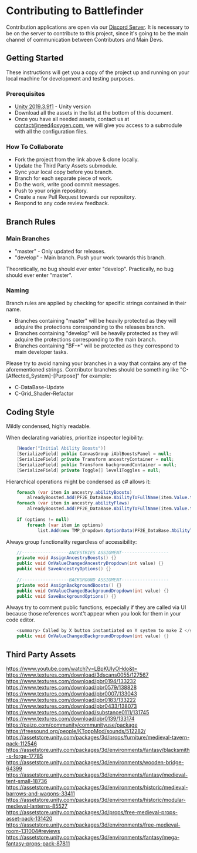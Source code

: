# Contributing to Battlefinder

Contribution applications are open via our [Discord Server](https://discord.gg/9F6dmbV). It is necessary to be on the server to contribute to this project, since it's going to be the main channel of communication between Contributors and Main Devs.


## Getting Started

These instructions will get you a copy of the project up and running on your local machine for development and testing purposes.

### Prerequisites

* [Unity 2019.3.9f1](https://unity3d.com/get-unity/download/archive) - Unity version
* Download all the assets in the list at the bottom of this document.
* Once you have all needed assets, contact us at [contact@need4oxygen.com](contact@need4oxygen.com), we will give you access to a submodule with all the configuration files.

### How To Collaborate
* Fork the project from the link above & clone locally.
* Update the Third Party Assets submodule.
* Sync your local copy before you branch.
* Branch for each separate piece of work.
* Do the work, write good commit messages.
* Push to your origin repository.
* Create a new Pull Request towards our repository.
* Respond to any code review feedback.

## Branch Rules

### Main Branches

* "master" - Only updated for releases.
* "develop" - Main branch. Push your work towards this branch.

Theoretically, no bug should ever enter "develop". Practically, no bug should ever enter "master".

### Naming

Branch rules are applied by checking for specific strings contained in their name.

* Branches containing "master" will be heavily protected as they will adquire the protections corresponding to the releases branch.
* Branches containing "develop" will be heavily protected as they will adquire the protections corresponding to the main branch.
* Branches containing "BF-\*" will be protected as they correspond to main developer tasks.

Please try to avoid naming your branches in a way that contains any of the aforementioned strings.
Contributor branches should be something like "C-[Affected_System]-[Purpose]" for example:

* C-DataBase-Update
* C-Grid_Shader-Refactor

## Coding Style

Mildly condensed, highly readable.

When declarating variables, prioritize inspector legibility:

```c#
    [Header("Initial Ability Boosts")]
    [SerializeField] public CanvasGroup iAblBoostsPanel = null;
    [SerializeField] private Transform ancestryContainer = null;
    [SerializeField] public Transform backgroundContainer = null;
    [SerializeField] private Toggle[] level1Toggles = null;
```

Hierarchical operations might be condensed as c# allows it:

```c#
    foreach (var item in ancestry.abilityBoosts)
        alreadyBoosted.Add(PF2E_DataBase.AbilityToFullName(item.Value.target));
    foreach (var item in ancestry.abilityFlaws)
        alreadyBoosted.Add(PF2E_DataBase.AbilityToFullName(item.Value.target));
        
    if (options != null)
        foreach (var item in options)
            list.Add(new TMP_Dropdown.OptionData(PF2E_DataBase.AbilityToFullName(item)));    
```

Always group functionality regardless of accessibility:

```c#
    //------------------ANCESTRIES ASSIGMENT------------------
    private void AssignAncestryBoosts() {}
    public void OnValueChangedAncestryDropdown(int value) {}
    public void SaveAncestryOptions() {}
    
    //------------------BACKGROUND ASSIGMENT------------------
    private void AssignBackgroundBoosts() {}
    public void OnValueChangedBackgroundDropdown(int value) {}
    public void SaveBackgroundOptions() {}
```

Always try to comment public functions, especially if they are called via UI because those references wont't appear when you look for them in your code editor.

```c#
    <summary> Called by X button instantiated on Y system to make Z </summary>
    public void OnValueChangedBackgroundDropdown(int value) {}
```
## Third Party Assets

https://www.youtube.com/watch?v=LBpKUIyOHdo&t=
https://www.textures.com/download/3dscans0055/127567
https://www.textures.com/download/pbr0194/133232
https://www.textures.com/download/pbr0579/138828
https://www.textures.com/download/pbr0007/133043
https://www.textures.com/download/pbr0183/133222
https://www.textures.com/download/pbr0433/138073
https://www.textures.com/download/substance0111/131745
https://www.textures.com/download/pbr0139/133174
https://paizo.com/community/communityuse/package
https://freesound.org/people/KToppMod/sounds/512282/
https://assetstore.unity.com/packages/3d/props/furniture/medieval-tavern-pack-112546
https://assetstore.unity.com/packages/3d/environments/fantasy/blacksmith-s-forge-17785
https://assetstore.unity.com/packages/3d/environments/wooden-bridge-64399
https://assetstore.unity.com/packages/3d/environments/fantasy/medieval-tent-small-18736
https://assetstore.unity.com/packages/3d/environments/historic/medieval-barrows-and-wagons-33411
https://assetstore.unity.com/packages/3d/environments/historic/modular-medieval-lanterns-85527
https://assetstore.unity.com/packages/3d/props/free-medieval-props-asset-pack-131420
https://assetstore.unity.com/packages/3d/environments/free-medieval-room-131004#reviews
https://assetstore.unity.com/packages/3d/environments/fantasy/mega-fantasy-props-pack-87811
